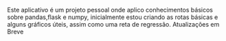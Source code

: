 Este aplicativo é um projeto pessoal onde aplico conhecimentos básicos sobre pandas,flask e numpy, inicialmente estou criando as rotas básicas e alguns gráficos úteis, assim como uma reta de regressão. Atualizações em Breve
